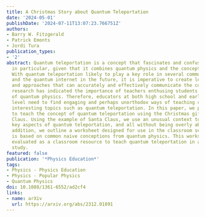 ```yaml
---
title: A Christmas Story about Quantum Teleportation
date: '2024-05-01'
publishDate: '2024-07-11T13:07:23.766751Z'
authors:
- Barry W. Fitzgerald
- Patrick Emonts
- Jordi Tura
publication_types:
- '2'
abstract: Quantum teleportation is a concept that fascinates and confuses many people,
  in particular, given that it combines quantum physics and the concept of teleportation.
  With quantum teleportation likely to play a key role in several communication technologies
  and the quantum internet in the future, it is imperative to create learning tools
  and approaches that can accurately and effectively communicate the concept. Recent
  research has indicated the importance of teachers enthusing students about the topic
  of quantum physics. Therefore, educators at both high school and early university
  level need to find engaging and perhaps unorthodox ways of teaching complex, yet
  interesting topics such as quantum teleportation. In this paper, we present a paradigm
  to teach the concept of quantum teleportation using the Christmas gift-bringer Santa
  Claus. Using the example of Santa Claus, we use an unusual context to explore the
  key aspects of quantum teleportation, and all without being overly abstract. In
  addition, we outline a worksheet designed for use in the classroom setting which
  is based on common naive conceptions from quantum physics. This worksheet will be
  evaluated as a classroom resource to teach quantum teleportation in a subsequent
  study.
featured: false
publication: '*Physics Education*'
tags:
- Physics - Physics Education
- Physics - Popular Physics
- Quantum Physics
doi: 10.1088/1361-6552/ad2cf4
links:
- name: arXiv
  url: https://arxiv.org/abs/2312.01891
---
```


